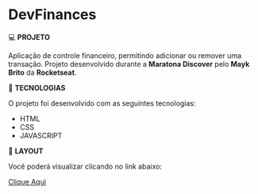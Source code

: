 # DevFinances

 💻 <strong>PROJETO</strong>
  
 Aplicação de controle financeiro, permitindo adicionar ou remover uma transação. Projeto desenvolvido durante a **Maratona Discover** pelo **Mayk Brito** da **Rocketseat**.

🚀 <strong>TECNOLOGIAS</strong>

O projeto foi desenvolvido com as seguintes tecnologias:
  
<ul>
    <li>HTML</li>
    <li>CSS</li>
    <li>JAVASCRIPT</li>
</ul>
    
🔖 <strong>LAYOUT</strong>
  
Você poderá visualizar clicando no link abaixo:
  
<a target="_blank" href="https://rhaycf.github.io/finances/#">Clique Aqui</a>
